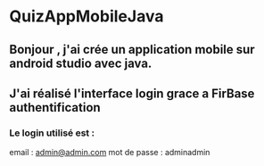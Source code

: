 # QuizAppMobileJava

## Bonjour , j'ai crée un application mobile sur android studio avec java. 
## J'ai réalisé l'interface login grace a FirBase authentification 


### Le login utilisé est : 
email : admin@admin.com 
mot de passe : adminadmin
